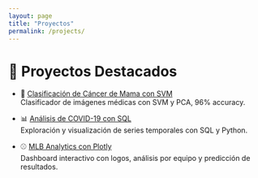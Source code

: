 ```yaml
---
layout: page
title: "Proyectos"
permalink: /projects/
---
```


# 📂 Proyectos Destacados

- 🔬 [Clasificación de Cáncer de Mama con SVM](https://github.com/dr-adriandc/breast-cancer-svm)  
  Clasificador de imágenes médicas con SVM y PCA, 96% accuracy.

- 📊 [Análisis de COVID-19 con SQL](https://github.com/dr-adriandc/covid19-sql)  
  Exploración y visualización de series temporales con SQL y Python.

- ⚾ [MLB Analytics con Plotly](https://github.com/dr-adriandc/mlb-analytics)  
  Dashboard interactivo con logos, análisis por equipo y predicción de resultados.
